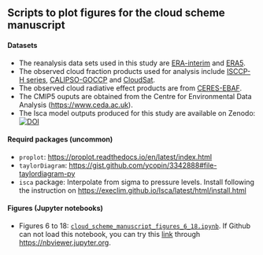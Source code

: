 ## Scripts to plot figures for the cloud scheme manuscript

#### Datasets
* The reanalysis data sets used in this study are [ERA-interim](https://www.ecmwf.int/en/forecasts/datasets/archive-datasets/reanalysis-datasets/era-interim) and [ERA5](https://cds.climate.copernicus.eu/cdsapp\#!/home). 
* The observed cloud fraction products used for analysis include [ISCCP-H series](https://www.ncdc.noaa.gov/cdr/atmospheric/cloud-properties-isccp), [CALIPSO-GOCCP](https://climserv.ipsl.polytechnique.fr/cfmip-obs/Calipso_goccp.html) and [CloudSat](http://www.cloudsat.cira.colostate.edu/data-products/level-2b/2b-cwc-ro). 
* The observed cloud radiative effect products are from [CERES-EBAF](https://ceres.larc.nasa.gov/compare_products.php). 
* The CMIP5 ouputs are obtained from the Centre for Environmental Data Analysis (https://www.ceda.ac.uk). 
* The Isca model outputs produced for this study are available on Zenodo: [![DOI](https://zenodo.org/badge/DOI/10.5281/zenodo.3831988.svg)](https://doi.org/10.5281/zenodo.3831988)

#### Requird packages (uncommon) 
* `proplot`: https://proplot.readthedocs.io/en/latest/index.html 
* `taylorDiagram`: https://gist.github.com/ycopin/3342888#file-taylordiagram-py
* `isca` package: Interpolate from sigma to pressure levels. Install following the instruction on https://execlim.github.io/Isca/latest/html/install.html

#### Figures (Jupyter notebooks)
* Figures 6 to 18: [`cloud_scheme_manuscript_figures_6_18.ipynb`](https://github.com/lqxyz/cloud_scheme_manuscript_figs/blob/main/cloud_scheme_manuscript_figures_6_18.ipynb). If Github can not load this notebook, you can try this [link](https://nbviewer.jupyter.org/github/lqxyz/cloud_scheme_manuscript_figs/blob/main/cloud_scheme_manuscript_figures_6_18.ipynb) through https://nbviewer.jupyter.org.

